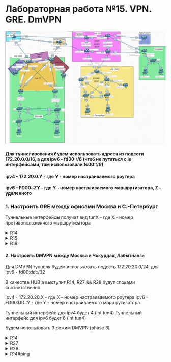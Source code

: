 # Лабораторная работа №15. VPN. GRE. DmVPN

![top](top.jpg)

#### Для туннелирования будем использовать адреса из подсети 172.20.0.0/16, а для ipv6 - fd00::/8 (чтоб не путаться с lo интерфейсами, там использовали fc00::/8)
#### ipv4 - 172.20.0.Y - где Y - номер настраиваемого роутера
#### ipv6 - FD00::ZY - где Y - номер настраиваемого маршрутизатора, Z - удаленного

### 1. Настроить GRE между офисами Москва и С.-Петербург

Туннельные интерфейсы получат вид tunX - где Х - номер противоположенного маршрутизатора

<details>
 <summary>R14</summary>

``` bash

conf t
int tun18
  ip addr 172.20.0.14 255.255.255.252
  tunnel source 100.10.10.14
  tunnel destination 200.20.20.20
  no shut

  int tun1806
  ipv6 enable
  ipv6 address FE80::14 link-local
  ipv6 address FD00::1814/128
  tunnel source Ethernet0/2
  tunnel destination 2001:ABCD:20:1824::18
  tunnel mode gre ipv6
  no shut
  end
wr mem

```
</details>


<details>
 <summary>R15</summary>

``` bash

conf t
int tun180
  ip addr 172.20.1.15 255.255.255.252
  tunnel source 100.11.11.15
  tunnel destination 200.20.20.35
  no shut

  int tun18006
  ipv6 enable
  ipv6 address FE80::15 link-local
  ipv6 address FD00::1815/127
  tunnel source 2001:ABCD:10:1521::15
  tunnel destination 2001:ABCD:20:1826::18
  tunnel mode gre ipv6
  no shut
  end
wr mem

```
</details>

<details>
 <summary>R18</summary>

``` bash

conf t
int tun18
  ip addr 172.20.0.18 255.255.255.252
  tunnel source 200.20.20.20
  tunnel destination 100.10.10.14
  no shut

  int tun1806
  ipv6 enable
  ipv6 address FE80::18 link-local
  ipv6 address FD00::1418/128
  tunnel source Ethernet0/3
  tunnel destination 2001:ABCD:10:1422::14 
  tunnel mode gre ipv6
  no shut

int tun180
  ip addr 172.20.1.18 255.255.255.252
  tunnel source 200.20.20.35
  tunnel destination 100.11.11.15
  no shut

  int tun18006
  ipv6 enable
  ipv6 address FE80::18 link-local
  ipv6 address FD00::1518/128
  tunnel source 2001:ABCD:20:1826::18
  tunnel destination 2001:ABCD:10:1521::15
  tunnel mode gre ipv6
  no shut
  end
wr mem

```
</details>


#### 2. Настроить DMVPN между Москва и Чокурдах, Лабытнанги


Для DMVPN туннеля будем использовать подсеть 172.20.20.0/24, для ipv6 - fd00:dd::/32

В качестве HUB'a выступит R14, R27 && R28 будут споками соответственно

ipv4 - 172.20.20.X - где X - номер настраиваемого роутера
ipv6 - FD00:DD::Y - где Y - номер настраиваемого маршрутизатора

Туннельный интерфейс для ipv4 будет 4 (int tun4)
Туннельный интерфейс для ipv6 будет 6 (int tun4)

Будем использовать 3 режим DMVPN (phase 3)

<details>
 <summary>R14</summary>

 ``` bash

conf t
int tun4
  desc "DMVPN_ipv4_(hub)"
  ip addr 172.20.20.14 255.255.255.0
  ip nhrp auth 1
  ip nhrp network-id 1
  ip nhrp map multicast dynamic
  ip nhrp redirect
  tunnel source Ethernet0/2
  tunnel mode gre multipoint
  no shut

int tun6
  desc "DMVPN_ipv6_(hub)"
  ipv6 enable
  ipv6 address FE80::14 link-local
  ipv6 address FD00:DD::14/32
  ipv6 nhrp auth 1
  ipv6 nhrp map multicast dynamic
  ipv6 nhrp redirect
  tunnel mode gre multipoint ipv6
  tunnel source Ethernet0/2
  no shut


 ```
</details>

<details>
 <summary>R27</summary>

 ``` bash

conf t
int tun4
  desc "DMVPN_ipv4_(spoke)"
  ip addr 172.20.20.27 255.255.255.0
  ip nhrp auth 1
  ip nhrp network-id 1
  ip nhrp nhs 172.20.20.14
  ip nhrp map 172.20.20.14 100.10.10.14
  ip nhrp map multicast 100.10.10.14
  ip nhrp shortcut
  ip nhrp redirect
  tunnel mode gre multipoint
  tunnel source Ethernet0/0
  no shut

int tun6
  desc "DMVPN_ipv6_(spoke)"
  ipv6 enable
  ipv6 address FE80::27 link-local
  ipv6 address FD00:DD::27/32
  ipv6 nhrp auth 1
  ipv6 nhrp nhs FD00:DD::14
  ipv6 nhrp map multicast 2001:ABCD:0010:1422::14
  ipv6 nhrp shortcut
  ipv6 nhrp redirect
  tunnel mode gre multipoint ipv6
  tunnel source Ethernet0/0
  no shut

 ```
</details>


<details>
 <summary>R28</summary>

 ``` bash

conf t
int tun4
  desc "DMVPN_ipv4_(spoke)"
  ip addr 172.20.20.28 255.255.255.0
  ip nhrp auth 1
  ip nhrp network-id 1
  ip nhrp nhs 172.20.20.14
  ip nhrp map 172.20.20.14 100.10.10.14
  ip nhrp map multicast 100.10.10.14
  ip nhrp shortcut
  ip nhrp redirect
  tunnel mode gre multipoint
  tunnel source Ethernet0/0
  no shut

int tun6
  desc "DMVPN_ipv6_(spoke)"
  ipv6 enable
  ipv6 address FE80::28 link-local
  ipv6 address FD00:DD::28/32
  ipv6 nhrp auth 1
  ipv6 nhrp nhs FD00:DD::14
  ip nhrp map 172.20.20.14 100.10.10.14
  ipv6 nhrp map multicast 2001:ABCD:0010:1422::14
  ip nhrp map multicast 100.10.10.14
  ipv6 nhrp shortcut
  ipv6 nhrp redirect
  tunnel mode gre multipoint ipv6
  tunnel source Ethernet0/0
  no shut

 ```
</details>


<details>
 <summary>R14#ping</summary>

![ping](ping.jpg)
 
</details>
